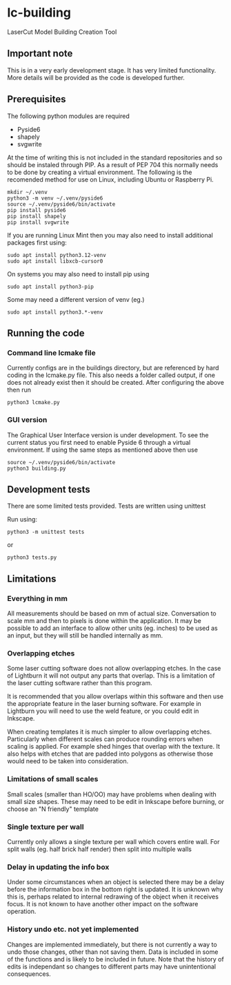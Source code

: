 # lc-building
LaserCut Model Building Creation Tool

## Important note
This is in a very early development stage. It has very limited functionality.
More details will be provided as the code is developed further.


## Prerequisites
The following python modules are required
* Pyside6
* shapely
* svgwrite

At the time of writing this is not included in the standard repositories and so should be instaled through PIP.
As a result of PEP 704 this normally needs to be done by creating a virtual environment. The following is the recomended method for use on Linux, including Ubuntu or Raspberry Pi.

    mkdir ~/.venv
    python3 -m venv ~/.venv/pyside6
    source ~/.venv/pyside6/bin/activate
    pip install pyside6
    pip install shapely
    pip install svgwrite
    
If you are running Linux Mint then you may also need to install additional packages first using:

    sudo apt install python3.12-venv 
    sudo apt install libxcb-cursor0
    
On systems you may also need to install pip using

    sudo apt install python3-pip

Some may need a different version of venv (eg.)

    sudo apt install python3.*-venv
    
## Running the code


### Command line lcmake file
Currently configs are in the buildings directory, but are referenced by hard coding in the lcmake.py file.
This also needs a folder called output, if one does not already exist then it should be created.
After configuring the above then run

    python3 lcmake.py 


### GUI version
The Graphical User Interface version is under development. To see the current status you first need to enable Pyside 6 through a virtual environment. If using the same steps as mentioned above then use

    source ~/.venv/pyside6/bin/activate
    python3 building.py 
    
   
## Development tests
There are some limited tests provided.
Tests are written using unittest

Run using:

    python3 -m unittest tests
or

    python3 tests.py
    
## Limitations

### Everything in mm
All measurements should be based on mm of actual size.
Conversation to scale mm and then to pixels is done within the
application. It may be possible to add an interface to allow 
other units (eg. inches) to be used as an input, but they will
still be handled internally as mm.

### Overlapping etches
Some laser cutting software does not allow overlapping etches.
In the case of Lightburn it will not output any parts that overlap.
This is a limitation of the laser cutting software rather than this 
program.

It is recommended that you allow overlaps within this software and
then use the appropriate feature in the laser burning software. 
For example in Lightburn you will need to use the weld feature, or
you could edit in Inkscape. 

When creating templates it is much simpler to allow overlapping etches. 
Particularly when different scales can produce rounding errors when scaling
is applied.
For example shed hinges that overlap with the texture. It also helps with
etches that are padded into polygons as otherwise those would need to be
taken into consideration.

### Limitations of small scales
Small scales (smaller than HO/OO) may have problems when dealing with small
size shapes. These may need to be edit in Inkscape before burning, or choose
an "N friendly" template

### Single texture per wall
Currently only allows a single texture per wall which covers entire wall.
For split walls (eg. half brick half render) then split into multiple walls

### Delay in updating the info box
Under some circumstances when an object is selected there may be a delay before
the information box in the bottom right is updated. It is unknown why this is, 
perhaps related to internal redrawing of the object when it receives focus. It is 
not known to have another other impact on the software operation.

### History undo etc. not yet implemented
Changes are implemented immediately, but there is not currently a way to undo those changes, 
other than not saving them. 
Data is included in some of the functions and is likely to be included in future. Note that the history of edits is independant so changes to different parts may have unintentional consequences.
